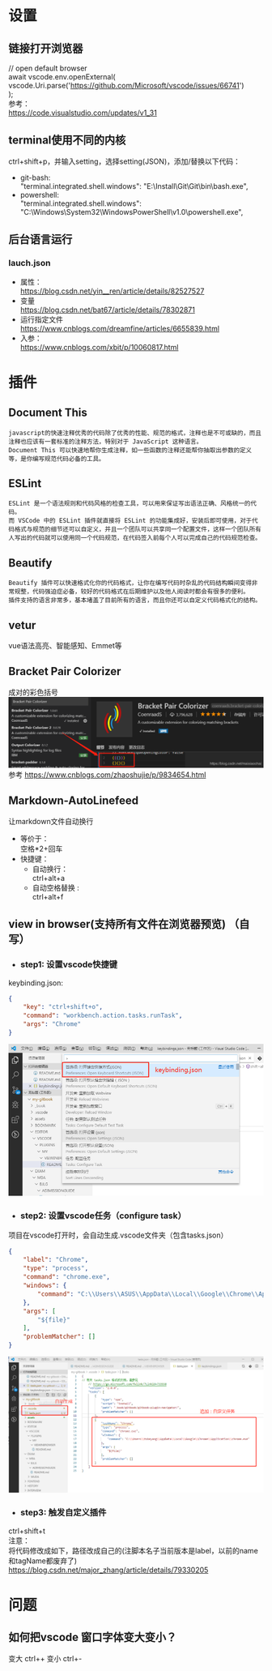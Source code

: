 # 设置  
## 链接打开浏览器  
// open default browser  
await vscode.env.openExternal(  
  vscode.Uri.parse('https://github.com/Microsoft/vscode/issues/66741')  
);  
参考：  
https://code.visualstudio.com/updates/v1_31  
## terminal使用不同的内核  
ctrl+shift+p，并输入setting，选择setting(JSON)，添加/替换以下代码：  
+ git-bash:  
"terminal.integrated.shell.windows": "E:\\Install\\Git\\Git\\bin\\bash.exe",  
+ powershell:  
"terminal.integrated.shell.windows": "C:\\Windows\\System32\\WindowsPowerShell\\v1.0\\powershell.exe",  
## 后台语言运行  
### lauch.json  
+ 属性：  
https://blog.csdn.net/yin__ren/article/details/82527527  
+ 变量  
https://blog.csdn.net/bat67/article/details/78302871  
+ 运行指定文件  
https://www.cnblogs.com/dreamfine/articles/6655839.html  
+ 入参：  
https://www.cnblogs.com/xbit/p/10060817.html  

# 插件
## Document This
    javascript的快速注释优秀的代码除了优秀的性能、规范的格式，注释也是不可或缺的，而且注释也应该有一套标准的注释方法，特别对于 JavaScript 这种语言。
    Document This 可以快速地帮你生成注释，如一些函数的注释还能帮你抽取出参数的定义等，是你编写规范代码必备的工具。
## ESLint
    ESLint 是一个语法规则和代码风格的检查工具，可以用来保证写出语法正确、风格统一的代码。
    而 VSCode 中的 ESLint 插件就直接将 ESLint 的功能集成好，安装后即可使用，对于代码格式与规范的细节还可以自定义，并且一个团队可以共享同一个配置文件，这样一个团队所有人写出的代码就可以使用同一个代码规范，在代码签入前每个人可以完成自己的代码规范检查。
## Beautify
    Beautify 插件可以快速格式化你的代码格式，让你在编写代码时杂乱的代码结构瞬间变得非常规整，代码强迫症必备，较好的代码格式在后期维护以及他人阅读时都会有很多的便利。
    插件支持的语言非常多，基本堵盖了目前所有的语言，而且你还可以自定义代码格式化的结构。
## vetur
vue语法高亮、智能感知、Emmet等
## Bracket Pair Colorizer
成对的彩色括号
![Image Text](Bracket-Pair-Colorizer.png)
参考
https://www.cnblogs.com/zhaoshujie/p/9834654.html
## Markdown-AutoLinefeed  
让markdown文件自动换行
+ 等价于：  
空格*2+回车  
+ 快捷键：  
    + 自动换行：  
    ctrl+alt+a  
    + 自动空格替换&nbsp;:  
    ctrl+alt+f  
## view in browser(支持所有文件在浏览器预览) （自写）
+ ### step1: 设置vscode快捷键   
keybinding.json:   
```json  
{  
    "key": "ctrl+shift+o",  
    "command": "workbench.action.tasks.runTask",  
    "args": "Chrome"  
}     
```  
![Image Text](./vscode-keybinding.png)  
+ ### step2: 设置vscode任务（configure task）   
项目在vscode打开时，会自动生成.vscode文件夹（包含tasks.json）  
```json  
{  
    "label": "Chrome",  
    "type": "process",  
    "command": "chrome.exe",  
    "windows": {  
        "command": "C:\\Users\\ASUS\\AppData\\Local\\Google\\Chrome\\Application\\chrome.exe"  
    },  
    "args": [  
        "${file}"  
    ],  
    "problemMatcher": []  
}  
```  
![Image Text](./vscode-tasks.png)  
+ ### step3: 触发自定义插件  
ctrl+shift+t  
注意：  
将代码修改成如下，路径改成自己的(注脚本名子当前版本是label，以前的name和tagName都废弃了)  
https://blog.csdn.net/major_zhang/article/details/79330205  

# 问题
## 如何把vscode 窗口字体变大变小？
变大
ctrl++
变小
ctrl+-

